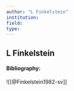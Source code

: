 ```yaml
---
author: "L Finkelstein"
institution:
field:
type:
---
```


## L Finkelstein
#### Bibliography:

![[@Finkelstein1982-sv]]